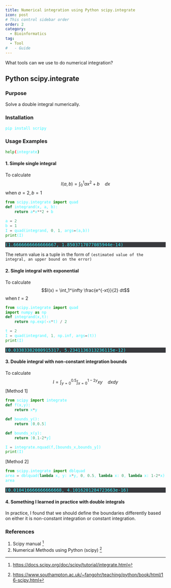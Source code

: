 ```yaml
---
title: Numerical integration using Python scipy.integrate
icon: post
# This control sidebar order
order: 2
category:
  - Bioinformatics
tag:
  - Tool
#   - Guide
---
```


What tools can we use to do numerical integration?


## Python scipy.integrate
### Purpose
Solve a double integral numerically.
### Installation
```sh
pip install scripy
```
### Usage Examples
```sh
help(integrate)
```
#### 1. Simple single integral
To calculate $$I(a,b) = \int_0^1 a x^2 + b \quad dx$$
when $a=2, b=1$
```py
from scipy.integrate import quad
def integrand(x, a, b):
    return a*x**2 + b

a = 2
b = 1
I = quad(integrand, 0, 1, args=(a,b))
print(I)
```
<pre>
(1.6666666666666667, 1.8503717077085944e-14)
</pre>

The return value is a tuple in the form of `(estimated value of the integral, an upper bound on the error)`

#### 2. Single integral with exponential
To calculate $$I(x) = \int_1^\infty \frac{e^{-xt}}{2} dt$$
when $t=2$
```py
from scipy.integrate import quad
import numpy as np
def integrand(x,t):
    return np.exp(-x*t) / 2

t = 2
I = quad(integrand, 1, np.inf, args=(t))
print(I)
```
<pre>
(0.03383382080915317, 5.2341136313236115e-12)
</pre>

#### 3. Double integral with non-constant integration bounds
To calculate 
$$I=\int_{y=0}^{0.5} \int_{x=0}^{1-2y} xy \quad dx dy $$
[Method 1]
```py
from scipy import integrate
def f(x,y):
    return x*y

def bounds_y():
    return [0,0.5]

def bounds_x(y):
    return [0,1-2*y]

I = integrate.nquad(f,[bounds_x,bounds_y])
print(I)
```
[Method 2]
```py
from scipy.integrate import dblquad
area = dblquad(lambda x, y: x*y, 0, 0.5, lambda x: 0, lambda x: 1-2*x)
area
```
<pre>
(0.010416666666666668, 4.1016201284723663e-16)
</pre>

#### 4. Something I learned in practice with double integrals
In practice, I found that we should define the boundaries differently based on either it is non-constant integration or constant integration.

### References
1. Scipy manual [^manual]
2. Numerical Methods using Python (scipy) [^fangohr]
[^manual]:https://docs.scipy.org/doc/scipy/tutorial/integrate.html
[^fangohr]:https://www.southampton.ac.uk/~fangohr/teaching/python/book/html/16-scipy.html

<style>
pre {
  background-color:#38393d;
  /* color: #FF33F3; */
  color: #33F3FF;
}
</style>